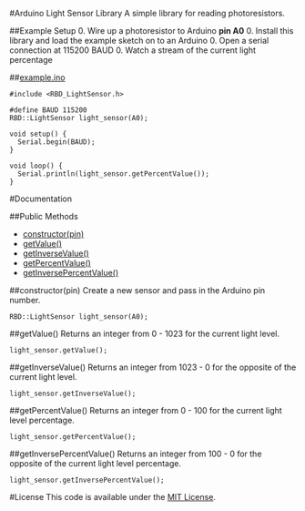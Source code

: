 #Arduino Light Sensor Library
A simple library for reading photoresistors.

##Example Setup
0. Wire up a photoresistor to Arduino **pin A0**
0. Install this library and load the example sketch on to an Arduino
0. Open a serial connection at 115200 BAUD
0. Watch a stream of the current light percentage

##[example.ino](https://github.com/alextaujenis/RBD_LightSensor/blob/master/example/example.ino)

    #include <RBD_LightSensor.h>

    #define BAUD 115200
    RBD::LightSensor light_sensor(A0);

    void setup() {
      Serial.begin(BAUD);
    }

    void loop() {
      Serial.println(light_sensor.getPercentValue());
    }

#Documentation

##Public Methods

* [constructor(pin)](#constructorpin)
* [getValue()](#getvalue)
* [getInverseValue()](#getinversevalue)
* [getPercentValue()](#getpercentvalue)
* [getInversePercentValue()](#getinversepercentvalue)

##constructor(pin)
Create a new sensor and pass in the Arduino pin number.

    RBD::LightSensor light_sensor(A0);

##getValue()
Returns an integer from 0 - 1023 for the current light level.

    light_sensor.getValue();

##getInverseValue()
Returns an integer from 1023 - 0 for the opposite of the current light level.

    light_sensor.getInverseValue();

##getPercentValue()
Returns an integer from 0 - 100 for the current light level percentage.

    light_sensor.getPercentValue();

##getInversePercentValue()
Returns an integer from 100 - 0 for the opposite of the current light level percentage.

    light_sensor.getInversePercentValue();

#License
This code is available under the [MIT License](http://opensource.org/licenses/mit-license.php).
